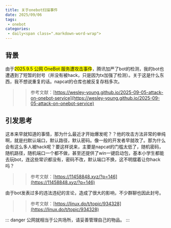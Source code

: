 ```yaml
---
title: 关于onebot扫描事件
date: 2025/09/06
tags:
 - onebot
categories:
 - daily<span class=".markdown-word-wrap">
---
```


## 背景
由于<span class="markdown-word-wrap">2025.9.5 公网 OneBot 服务遭攻击事件</span>，腾讯加严了bot的检测，我的bot也遭遇到了短暂的封号（并没有被hack，只是因为tx加强了检测）。关于这是什么东西，我不想说重复的话。napcat的仓库也被反复存档多次。
>> 参考文献：[https://wesley-young.github.io/2025-09-05-attack-on-onebot-service](https://wesley-young.github.io/2025-09-05-attack-on-onebot-service)

## 引发思考
这本来早就知道的事情，那为什么最近才开始爆发呢？？他的攻击方法非常的单纯啊，就是扫默认端口，默认路径，默认密码。像一般的开发者早就改了。那为什么会有这么多人被hack呢？要这样说来，主要是napcat的门槛太低了，随机密码，随机路径，随机端口一个都不做，甚至还提供了win一键启动包，基本小学生都能去玩bot，连这些常识都没有，密码不改，默认端口不换，这不明摆着让你hack吗？

>>参考文献：[https://11458848.xyz/?p=146](https://11458848.xyz/?p=146)

由于bot发表过多的违法违纪的言论，造成了很大的影响，不少群聊也因此封号。

>>参考文献：[https://linux.do/t/topic/934328](https://linux.do/t/topic/934328)

::: danger
公网就相当于公共场所，请妥善管理自己的物品。
:::

<style>
.markdown-word-wrap {
    background-color: yellow;
    border-radius: 15px;
}

.dark .markdown-word-wrap {
    background-color: #2e2e2e;
    color: #ffffff;
}
</style>